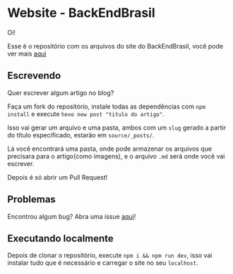 # Website - BackEndBrasil

Oi! 

Esse é o repositório com os arquivos do site do BackEndBrasil, você pode ver mais [aqui](https://backendbrasil.com.br)

## Escrevendo

Quer escrever algum artigo no blog?

Faça um fork do repositório, instale todas as dependências com `npm install` e execute `hexo new post "titulo do artigo"`.

Isso vai gerar um arquivo e uma pasta, ambos com um `slug` gerado a partir do título especificado, estarão em `source/_posts/`.

Lá você encontrará uma pasta, onde pode armazenar os arquivos que precisara para o artigo(como imagens), e o arquivo `.md` será onde você vai escrever.

Depois é só abrir um Pull Request!

## Problemas

Encontrou algum bug? Abra uma issue [aqui](https://github.com/backend-br/backend-br.github.io/issues)!

## Executando localmente

Depois de clonar o repositório, execute `npm i && npm run dev`, isso vai instalar tudo que é necessário e carregar o site no seu `localhost`.
